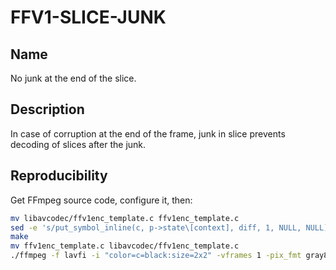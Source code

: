 # FFV1-SLICE-JUNK

## Name

No junk at the end of the slice.

## Description

In case of corruption at the end of the frame, junk in slice prevents decoding of slices after the junk.

## Reproducibility

Get FFmpeg source code, configure it, then:

```sh
mv libavcodec/ffv1enc_template.c ffv1enc_template.c
sed -e 's/put_symbol_inline(c, p->state\[context], diff, 1, NULL, NULL);/for (int i=0; i<1000; i++) put_symbol_inline(c, p->state\[context], diff, 1, NULL, NULL);/g' ffv1enc_template.c > libavcodec/ffv1enc_template.c
make
mv ffv1enc_template.c libavcodec/ffv1enc_template.c
./ffmpeg -f lavfi -i "color=c=black:size=2x2" -vframes 1 -pix_fmt gray8 -write_crc32 0 -c:v ffv1 -level 3 -slices 1 -coder 1 FFV1-SLICE-JUNK_v3.mkv
```
